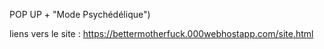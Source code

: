 POP UP + "Mode Psychédélique") 

liens vers le site : https://bettermotherfuck.000webhostapp.com/site.html
